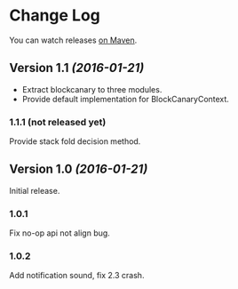 # Change Log

You can watch releases [on Maven](https://oss.sonatype.org/content/groups/public/com/github/moduth/).

## Version 1.1 *(2016-01-21)*

- Extract blockcanary to three modules.
- Provide default implementation for BlockCanaryContext.

### 1.1.1 (not released yet)
Provide stack fold decision method.

## Version 1.0 *(2016-01-21)*

Initial release.

### 1.0.1
Fix no-op api not align bug.

### 1.0.2
Add notification sound, fix 2.3 crash.